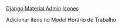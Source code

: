 [Django Material Admin](https://pypi.org/project/django-material-admin/)
[Icones](https://materializecss.com/icons.html)


Adicionar itens no Model Horário de Trabalho